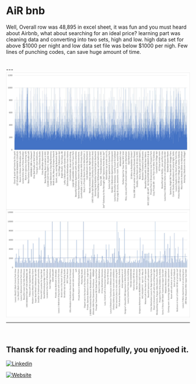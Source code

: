 # AiR bnb

Well, Overall row was 48,895 in excel sheet, it was fun and you must heard about Airbnb, what about searching for an ideal price? learning part was cleaning data and converting into two sets, high and low. high data set for above $1000 per night and low data set file was below $1000 per nigh. Few lines of punching codes, can save huge amount of time.

<br/>
---

<img width="1000" align='center' src="https://raw.githubusercontent.com/harryworlds/Airbnb/main/1.jpg">

<img width="1000" align='center' src="https://raw.githubusercontent.com/harryworlds/Airbnb/main/2.jpg">



---

<br/>

Thansk for reading and hopefully, you enjyoed it.
<br/>
---
[![Linkedin](https://img.shields.io/website?label=Linkedin&style=for-the-badge&url=https://www.linkedin.com/in/thapahemant/)](https://www.linkedin.com/in/thapahemant/)

[![Website](https://img.shields.io/website?label=Click_here/harryworls_Github&style=for-the-badge&url=https://github.com/harryworlds)](https://github.com/harryworlds)
